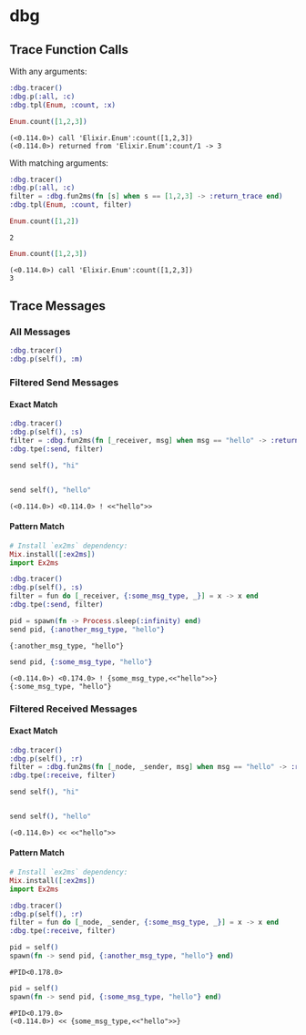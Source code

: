 # dbg

## Trace Function Calls

With any arguments:

```elixir
:dbg.tracer()
:dbg.p(:all, :c)
:dbg.tpl(Enum, :count, :x)
```

```elixir
Enum.count([1,2,3])
```

```output
(<0.114.0>) call 'Elixir.Enum':count([1,2,3])
(<0.114.0>) returned from 'Elixir.Enum':count/1 -> 3
```

With matching arguments:

```elixir
:dbg.tracer()
:dbg.p(:all, :c)
filter = :dbg.fun2ms(fn [s] when s == [1,2,3] -> :return_trace end)
:dbg.tpl(Enum, :count, filter)
```

```elixir
Enum.count([1,2])
```

```output
2
```

```elixir
Enum.count([1,2,3])
```

```output
(<0.114.0>) call 'Elixir.Enum':count([1,2,3])
3
```

## Trace Messages


### All Messages

```elixir
:dbg.tracer()
:dbg.p(self(), :m)
```

### Filtered Send Messages

#### Exact Match

```elixir
:dbg.tracer()
:dbg.p(self(), :s)
filter = :dbg.fun2ms(fn [_receiver, msg] when msg == "hello" -> :return_trace end)
:dbg.tpe(:send, filter)
```

```elixir
send self(), "hi"
```

```output
```

```elixir
send self(), "hello"
```

```output
(<0.114.0>) <0.114.0> ! <<"hello">>
```

#### Pattern Match

```elixir
# Install `ex2ms` dependency:
Mix.install([:ex2ms])
import Ex2ms

:dbg.tracer()
:dbg.p(self(), :s)
filter = fun do [_receiver, {:some_msg_type, _}] = x -> x end
:dbg.tpe(:send, filter)
```

```elixir
pid = spawn(fn -> Process.sleep(:infinity) end)
send pid, {:another_msg_type, "hello"}
```

```output
{:another_msg_type, "hello"}
```

```elixir
send pid, {:some_msg_type, "hello"}
```

```output
(<0.114.0>) <0.174.0> ! {some_msg_type,<<"hello">>}
{:some_msg_type, "hello"}
```

### Filtered Received Messages

#### Exact Match

```elixir
:dbg.tracer()
:dbg.p(self(), :r)
filter = :dbg.fun2ms(fn [_node, _sender, msg] when msg == "hello" -> :return_trace end)
:dbg.tpe(:receive, filter)
```

```elixir
send self(), "hi"
```

```output
```

```elixir
send self(), "hello"
```

```output
(<0.114.0>) << <<"hello">>
```

#### Pattern Match

```elixir
# Install `ex2ms` dependency:
Mix.install([:ex2ms])
import Ex2ms

:dbg.tracer()
:dbg.p(self(), :r)
filter = fun do [_node, _sender, {:some_msg_type, _}] = x -> x end
:dbg.tpe(:receive, filter)
```

```elixir
pid = self()
spawn(fn -> send pid, {:another_msg_type, "hello"} end)
```

```output
#PID<0.178.0>

```

```elixir
pid = self()
spawn(fn -> send pid, {:some_msg_type, "hello"} end)
```

```output
#PID<0.179.0>
(<0.114.0>) << {some_msg_type,<<"hello">>}
```
